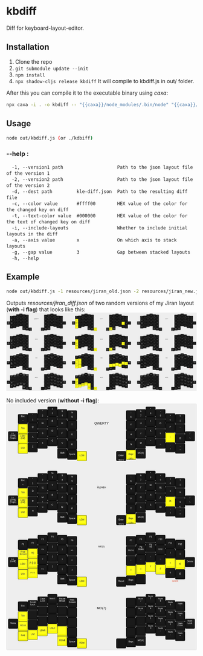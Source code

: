 # kbdiff
Diff for keyboard-layout-editor.

## Installation

1. Clone the repo
2. ```git submodule update --init```
3. ```npm install```
4. ```npx shadow-cljs release kbdiff```
It will compile to kbdiff.js in out/ folder.

After this you can compile it to the executable binary using *caxa*:
```bash
npx caxa -i . -o kbdiff -- "{{caxa}}/node_modules/.bin/node" "{{caxa}}/out/kbdiff.js"
```

## Usage
```bash
node out/kbdiff.js (or ./kdbiff)
```

### --help :
```
  -1, --version1 path                    Path to the json layout file of the version 1
  -2, --version2 path                    Path to the json layout file of the version 2
  -d, --dest path         kle-diff.json  Path to the resulting diff file
  -c, --color value       #ffff00        HEX value of the color for the changed key on diff
  -t, --text-color value  #000000        HEX value of the color for the text of changed key on diff
  -i, --include-layouts                  Whether to include initial layouts in the diff
  -a, --axis value        x              On which axis to stack layouts
  -g, --gap value         3              Gap between stacked layouts
  -h, --help
```

## Example
```bash
node out/kbdiff.js -1 resources/jiran_old.json -2 resources/jiran_new.json -d resources/jiran_diff.json -i -g 3 -a x
```
Outputs *resources/jiran_diff.json* of two random versions of my Jiran layout (**with -i flag**) that looks like this:
![Diff img](resources/jiran_diff.jpg)

No included version (**without -i flag**):
![Diff img no include](resources/jiran_diff_no_include.jpg)
